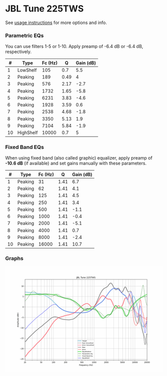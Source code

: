 # JBL Tune 225TWS
See [usage instructions](https://github.com/jaakkopasanen/AutoEq#usage) for more options and info.

### Parametric EQs
You can use filters 1-5 or 1-10. Apply preamp of -6.4 dB or -6.4 dB, respectively.

|   # | Type      |   Fc (Hz) |    Q |   Gain (dB) |
|-----|-----------|-----------|------|-------------|
|   1 | LowShelf  |       105 | 0.7  |         5.5 |
|   2 | Peaking   |       189 | 0.49 |         4   |
|   3 | Peaking   |       576 | 2.17 |        -2.7 |
|   4 | Peaking   |      1732 | 1.65 |        -5.8 |
|   5 | Peaking   |      6231 | 3.83 |        -4.6 |
|   6 | Peaking   |      1928 | 3.59 |         0.6 |
|   7 | Peaking   |      2538 | 4.68 |        -1.8 |
|   8 | Peaking   |      3350 | 5.13 |         1.9 |
|   9 | Peaking   |      7104 | 5.84 |        -1.9 |
|  10 | HighShelf |     10000 | 0.7  |         5   |

### Fixed Band EQs
When using fixed band (also called graphic) equalizer, apply preamp of **-10.6 dB** (if available) and set gains manually with these parameters.

|   # | Type    |   Fc (Hz) |    Q |   Gain (dB) |
|-----|---------|-----------|------|-------------|
|   1 | Peaking |        31 | 1.41 |         6.7 |
|   2 | Peaking |        62 | 1.41 |         4.1 |
|   3 | Peaking |       125 | 1.41 |         4.5 |
|   4 | Peaking |       250 | 1.41 |         3.4 |
|   5 | Peaking |       500 | 1.41 |        -1.1 |
|   6 | Peaking |      1000 | 1.41 |        -0.4 |
|   7 | Peaking |      2000 | 1.41 |        -5.1 |
|   8 | Peaking |      4000 | 1.41 |         0.7 |
|   9 | Peaking |      8000 | 1.41 |        -2.4 |
|  10 | Peaking |     16000 | 1.41 |        10.7 |

### Graphs
![](./JBL%20Tune%20225TWS.png)
